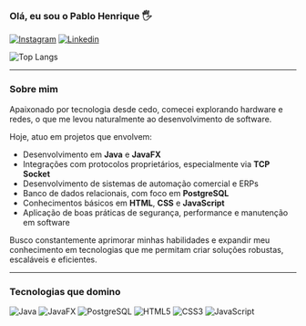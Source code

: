### Olá, eu sou o Pablo Henrique 🖐️

[![Instagram](https://img.shields.io/badge/Instagram-E4405F?style=for-the-badge&logo=instagram&logoColor=white)](https://www.instagram.com/pablo_henrique_r/)
[![Linkedin](https://img.shields.io/badge/LinkedIn-0077B5?style=for-the-badge&logo=linkedin&logoColor=white)](https://www.linkedin.com/in/opablohenrique/)

![Top Langs](https://github-readme-stats.vercel.app/api/top-langs/?username=opablohenrique&layout=compact)

---

### Sobre mim

Apaixonado por tecnologia desde cedo, comecei explorando hardware e redes, o que me levou naturalmente ao desenvolvimento de software.

Hoje, atuo em projetos que envolvem:

- Desenvolvimento em **Java** e **JavaFX**
- Integrações com protocolos proprietários, especialmente via **TCP Socket**
- Desenvolvimento de sistemas de automação comercial e ERPs
- Banco de dados relacionais, com foco em **PostgreSQL**
- Conhecimentos básicos em **HTML**, **CSS** e **JavaScript**
- Aplicação de boas práticas de segurança, performance e manutenção em software

Busco constantemente aprimorar minhas habilidades e expandir meu conhecimento em tecnologias que me permitam criar soluções robustas, escaláveis e eficientes.

---

### Tecnologias que domino

![Java](https://img.shields.io/badge/Java-007396?style=for-the-badge&logo=java&logoColor=white)
![JavaFX](https://img.shields.io/badge/JavaFX-007396?style=for-the-badge&logo=java&logoColor=white)
![PostgreSQL](https://img.shields.io/badge/PostgreSQL-316192?style=for-the-badge&logo=postgresql&logoColor=white)
![HTML5](https://img.shields.io/badge/HTML5-E34F26?style=for-the-badge&logo=html5&logoColor=white)
![CSS3](https://img.shields.io/badge/CSS3-1572B6?style=for-the-badge&logo=css3&logoColor=white)
![JavaScript](https://img.shields.io/badge/JavaScript-F7DF1E?style=for-the-badge&logo=javascript&logoColor=black)
